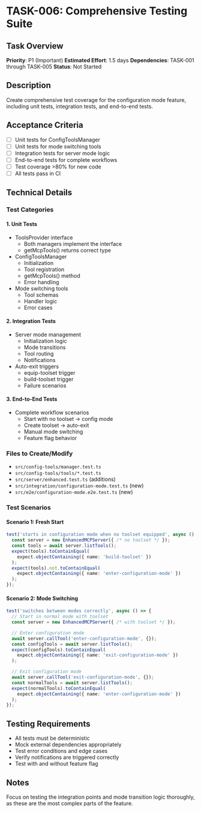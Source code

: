 # TASK-006: Comprehensive Testing Suite

## Task Overview
**Priority**: P1 (Important)
**Estimated Effort**: 1.5 days
**Dependencies**: TASK-001 through TASK-005
**Status**: Not Started

## Description
Create comprehensive test coverage for the configuration mode feature, including unit tests, integration tests, and end-to-end tests.

## Acceptance Criteria
- [ ] Unit tests for ConfigToolsManager
- [ ] Unit tests for mode switching tools
- [ ] Integration tests for server mode logic
- [ ] End-to-end tests for complete workflows
- [ ] Test coverage >80% for new code
- [ ] All tests pass in CI

## Technical Details

### Test Categories

#### 1. Unit Tests
- ToolsProvider interface
  - Both managers implement the interface
  - getMcpTools() returns correct type
- ConfigToolsManager
  - Initialization
  - Tool registration
  - getMcpTools() method
  - Error handling
- Mode switching tools
  - Tool schemas
  - Handler logic
  - Error cases

#### 2. Integration Tests
- Server mode management
  - Initialization logic
  - Mode transitions
  - Tool routing
  - Notifications
- Auto-exit triggers
  - equip-toolset trigger
  - build-toolset trigger
  - Failure scenarios

#### 3. End-to-End Tests
- Complete workflow scenarios
  - Start with no toolset → config mode
  - Create toolset → auto-exit
  - Manual mode switching
  - Feature flag behavior

### Files to Create/Modify
- `src/config-tools/manager.test.ts`
- `src/config-tools/tools/*.test.ts`
- `src/server/enhanced.test.ts` (additions)
- `src/integration/configuration-mode.test.ts` (new)
- `src/e2e/configuration-mode.e2e.test.ts` (new)

### Test Scenarios

#### Scenario 1: Fresh Start
```typescript
test('starts in configuration mode when no toolset equipped', async () => {
  const server = new EnhancedMCPServer({ /* no toolset */ });
  const tools = await server.listTools();
  expect(tools).toContainEqual(
    expect.objectContaining({ name: 'build-toolset' })
  );
  expect(tools).not.toContainEqual(
    expect.objectContaining({ name: 'enter-configuration-mode' })
  );
});
```

#### Scenario 2: Mode Switching
```typescript
test('switches between modes correctly', async () => {
  // Start in normal mode with toolset
  const server = new EnhancedMCPServer({ /* with toolset */ });

  // Enter configuration mode
  await server.callTool('enter-configuration-mode', {});
  const configTools = await server.listTools();
  expect(configTools).toContainEqual(
    expect.objectContaining({ name: 'exit-configuration-mode' })
  );

  // Exit configuration mode
  await server.callTool('exit-configuration-mode', {});
  const normalTools = await server.listTools();
  expect(normalTools).toContainEqual(
    expect.objectContaining({ name: 'enter-configuration-mode' })
  );
});
```

## Testing Requirements
- All tests must be deterministic
- Mock external dependencies appropriately
- Test error conditions and edge cases
- Verify notifications are triggered correctly
- Test with and without feature flag

## Notes
Focus on testing the integration points and mode transition logic thoroughly, as these are the most complex parts of the feature.
